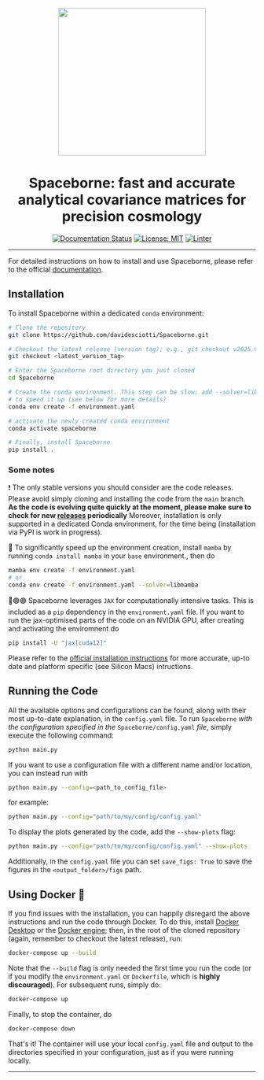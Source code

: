 <p align="center">
  <img src="https://github.com/user-attachments/assets/1e156ecb-75d5-4004-b768-cbd8edab7940" width="300">
</p>

<!-- ![sb_logo](https://github.com/user-attachments/assets/6c5d9280-70b2-4f66-8bfb-c513317aea06) -->

<div style="text-align: center;" align="center">

# Spaceborne: fast and accurate analytical covariance matrices for precision cosmology


[![Documentation Status](https://readthedocs.org/projects/spaceborne/badge/?version=latest)](https://spaceborne.readthedocs.io/en/latest/?badge=latest)
[![License: MIT](https://img.shields.io/badge/License-MIT-yellow.svg)](./LICENSE)
[![Linter](https://img.shields.io/endpoint?url=https://raw.githubusercontent.com/astral-sh/ruff/main/assets/badge/v2.json)](https://github.com/astral-sh/ruff)

</div>

---
For detailed instructions on how to install and use Spaceborne, please refer to the official [documentation](https://spaceborne.readthedocs.io/en/latest/).

## Installation

To install Spaceborne within a dedicated `conda` environment:

```bash
# Clone the repository
git clone https://github.com/davidesciotti/Spaceborne.git

# Checkout the latest release (version tag); e.g., git checkout v2025.07.1
git checkout <latest_version_tag>

# Enter the Spaceborne root directory you just cloned
cd Spaceborne

# Create the conda environment. This step can be slow; add --solver=libmamba 
# to speed it up (see below for more details)
conda env create -f environment.yaml

# activate the newly created conda environment
conda activate spaceborne

# Finally, install Spaceborne
pip install .
```

### Some notes

❗ The only stable versions you should consider are the code releases. Please avoid simply cloning and installing the code from the `main` branch.
**As the code is evolving quite quickly at the moment, please make sure to check for new [releases](https://github.com/davidesciotti/Spaceborne/releases) periodically**
Moreover, installation is only supported in a dedicated Conda environment, for the time being (installation via PyPI is work in progress).

🐍 To significantly speed up the environment creation, install `mamba` by running `conda install mamba` in your `base` environment., then do

```bash
mamba env create -f environment.yaml 
# or
conda env create -f environment.yaml --solver=libmamba 
```

🔵🟢🟣 Spaceborne leverages `JAX` for computationally intensive tasks. This is included as 
a `pip` dependency in the `environment.yaml` file. If you want to run the jax-optimised 
parts of the code on an NVIDIA GPU, after creating and activating the enviromnent do

```bash
pip install -U "jax[cuda12]"
```

Please refer to the [official installation instructions](https://docs.jax.dev/en/latest/installation.html#installation) for more accurate, up-to date and platform specific 
(see Silicon Macs) intructions.

## Running the Code

All the available options and configurations can be found, along with their most up-to-date explanation, in the `config.yaml` file. To run `Spaceborne` _with the configuration specified in the_ `Spaceborne/config.yaml` _file_, simply execute the following command:

```bash
python main.py
```

If you want to use a configuration file with a different name and/or location, you can instead run with

```bash
python main.py --config=<path_to_config_file>
```

for example:

```bash
python main.py --config="path/to/my/config/config.yaml"
```

To display the plots generated by the code, add the `--show-plots` flag:

```bash
python main.py --config="path/to/my/config/config.yaml" --show-plots
```

Additionally, in the `config.yaml` file you can set `save_figs: True` to save the figures in the `<output_folder>/figs` path.

## Using Docker 🐋

If you find issues with the installation, you can happily disregard the above instructions and run the code through Docker. To do this, install [Docker Desktop](https://www.docker.com/products/docker-desktop/) or the [Docker engine](https://docs.docker.com/engine/); then, in the root of the cloned repository (again, remember to checkout the latest release), run:

```bash
docker-compose up --build
```

Note that the `--build` flag is only needed the first time you run the code (or if you modify the `environment.yaml` or `Dockerfile`, which is **highly discouraged**). For subsequent runs, simply do:

```bash
docker-compose up
```

Finally, to stop the container, do

```bash
docker-compose down
```

That's it! The container will use your local `config.yaml` file and output to the directories specified in your configuration, just as if you were running locally.

---
